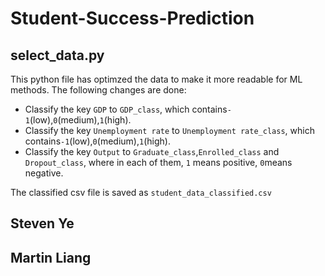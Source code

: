 # Student-Success-Prediction

## select_data.py

This python file has optimzed the data to make it more readable for ML methods. The following changes are done:

* Classify the key  `GDP` to `GDP_class`, which contains`-1`(low),`0`(medium),`1`(high). 
* Classify the key  `Unemployment rate` to `Unemployment rate_class`, which contains`-1`(low),`0`(medium),`1`(high). 
* Classify the key  `Output` to `Graduate_class`,`Enrolled_class` and `Dropout_class`, where in each of them, `1` means positive, `0`means negative.

The classified csv file is saved as `student_data_classified.csv`

## Steven Ye

## Martin Liang


